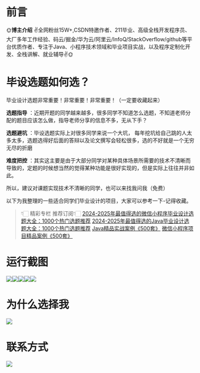 # 前言

🌞**博主介绍**
✌全网粉丝15W+,CSDN特邀作者、211毕业、高级全栈开发程序员、大厂多年工作经验、码云/掘金/华为云/阿里云/InfoQ/StackOverflow/github等平台优质作者、专注于Java、小程序技术领域和毕业项目实战，以及程序定制化开发、全栈讲解、就业辅导✌🌞

# 毕设选题如何选？

毕业设计选题非常重要！非常重要！非常重要！（一定要收藏起来）

**选题指导** ：近期开题的同学越来越多，很多同学不知道怎么选题，不知道老师分配的题目应该怎么做，指导老师分享的信息不多，无从下手？

**选题避坑** ：毕设选题实际上对很多同学来说一个大坑，
每年挖坑给自己跳的人太多太多，选题选得好后面的答辩以及论文撰写会轻松很多，选的不好就是一个无穷无尽的折磨

**难度把控** ：其实这主要是由于大部分同学对某种具体场景所需要的技术不清晰而导致的，定题的时候想当然的觉得某种功能是很好实现的，但是实际上往往并非如此。

所以，建议对课题实现技术不清晰的同学，也可以来找我问我（免费）

以下为我整理的一些适合同学们毕业设计的项目，大家可以参考一下-记得收藏。

> 👇🏻 精彩专栏 推荐订阅👇🏻
> [2024-2025年最值得选的微信小程序毕业设计选题大全：1000个热门选题推荐](https://www.yuque.com/cxycsx/bve3ul)
> [2024-2025年最值得选的Java毕业设计选题大全：1000个热门选题推荐](https://www.yuque.com/cxycsx/bve3ul)
> [Java精品实战案例《500套》](https://www.yuque.com/cxycsx/bve3ul)
> [微信小程序项目精品案例《500套》](https://www.yuque.com/cxycsx/bve3ul)

# 运行截图

![](http://www.bysj52.com/uploadfile/ueditor/image/202306/%E6%AF%95%E8%AE%BEssm330%E9%9D%92%E5%A4%A7%E6%A0%A1%E5%9B%AD%E9%A2%84%E7%82%B9%E9%A4%90%E7%B3%BB%E7%BB%9F%E7%9A%84%E5%88%86%E6%9E%90%E4%B8%8E%E8%AE%BE%E8%AE%A1%E6%AF%95%E4%B8%9A%E8%AE%BE%E8%AE%A1/2.png)![](http://www.bysj52.com/uploadfile/ueditor/image/202306/%E6%AF%95%E8%AE%BEssm330%E9%9D%92%E5%A4%A7%E6%A0%A1%E5%9B%AD%E9%A2%84%E7%82%B9%E9%A4%90%E7%B3%BB%E7%BB%9F%E7%9A%84%E5%88%86%E6%9E%90%E4%B8%8E%E8%AE%BE%E8%AE%A1%E6%AF%95%E4%B8%9A%E8%AE%BE%E8%AE%A1/5.png)![](http://www.bysj52.com/uploadfile/ueditor/image/202306/%E6%AF%95%E8%AE%BEssm330%E9%9D%92%E5%A4%A7%E6%A0%A1%E5%9B%AD%E9%A2%84%E7%82%B9%E9%A4%90%E7%B3%BB%E7%BB%9F%E7%9A%84%E5%88%86%E6%9E%90%E4%B8%8E%E8%AE%BE%E8%AE%A1%E6%AF%95%E4%B8%9A%E8%AE%BE%E8%AE%A1/3.png)![](http://www.bysj52.com/uploadfile/ueditor/image/202306/%E6%AF%95%E8%AE%BEssm330%E9%9D%92%E5%A4%A7%E6%A0%A1%E5%9B%AD%E9%A2%84%E7%82%B9%E9%A4%90%E7%B3%BB%E7%BB%9F%E7%9A%84%E5%88%86%E6%9E%90%E4%B8%8E%E8%AE%BE%E8%AE%A1%E6%AF%95%E4%B8%9A%E8%AE%BE%E8%AE%A1/4.png)![](http://www.bysj52.com/uploadfile/ueditor/image/202306/%E6%AF%95%E8%AE%BEssm330%E9%9D%92%E5%A4%A7%E6%A0%A1%E5%9B%AD%E9%A2%84%E7%82%B9%E9%A4%90%E7%B3%BB%E7%BB%9F%E7%9A%84%E5%88%86%E6%9E%90%E4%B8%8E%E8%AE%BE%E8%AE%A1%E6%AF%95%E4%B8%9A%E8%AE%BE%E8%AE%A1/1.png)

# 为什么选择我

![](http://upload.cxycsx.vip/%E6%9C%AA%E5%91%BD%E5%90%8D__2024-09-06+10_52_44.jpg)

# 联系方式

![](http://upload.cxycsx.vip/%E5%BE%AE%E4%BF%A1%E5%9B%BE%E7%89%87_20240828141834.jpg)

